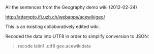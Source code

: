 All the sentences from the Geography demo wiki (2012-02-24)

http://attempto.ifi.uzh.ch/webapps/acewikigeo/

This is an existing collaboratively edited wiki.

Recoded the data into UTF8 in order to simplify conversion to JSON:

> recode latin1..utf8 geo.acewikidata

